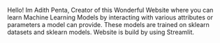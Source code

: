 Hello! Im Adith Penta, Creator of this Wonderful Website where you can learn Machine Learning Models by interacting with various attributes or parameters a model can provide.
These models are trained on sklearn datasets and sklearn models.
Website is build by using Streamlit.
